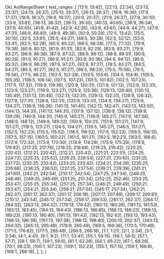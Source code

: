 Ok(
    AstRangeSheet {
        text_ranges: [
            [13:9, 13:42),
            [22:13, 22:34),
            [23:13, 23:37),
            [24:13, 24:37),
            [25:13, 25:37),
            [26:13, 26:37),
            [16:9, 16:36),
            [17:9, 17:37),
            [18:9, 18:37),
            [19:9, 19:37),
            [20:9, 20:37),
            [21:9, 26:37),
            [27:9, 30:10),
            [33:9, 33:81),
            [38:13, 38:32),
            [39:13, 39:30),
            [40:13, 40:65),
            [36:9, 36:34),
            [37:9, 40:65),
            [41:9, 41:42),
            [42:9, 42:26),
            [43:9, 43:61),
            [44:9, 44:27),
            [47:9, 47:31),
            [48:9, 48:40),
            [49:9, 49:36),
            [50:9, 50:28),
            [12:5, 13:42),
            [15:5, 30:10),
            [32:5, 33:81),
            [35:5, 44:27),
            [46:5, 50:28),
            [52:5, 52:12),
            [53:9, 53:41),
            [62:5, 62:28),
            [65:5, 65:22),
            [68:5, 68:28),
            [77:5, 77:32),
            [79:9, 79:36),
            [80:9, 80:12),
            [81:9, 81:31),
            [82:9, 82:29),
            [83:9, 83:27),
            [79:9, 83:27),
            [86:9, 86:36),
            [87:9, 87:32),
            [88:9, 88:12),
            [89:9, 89:31),
            [90:9, 90:28),
            [91:9, 91:27),
            [86:9, 91:27),
            [93:9, 93:36),
            [94:9, 94:12),
            [95:9, 95:32),
            [96:9, 96:29),
            [97:9, 97:27),
            [93:9, 97:27),
            [78:5, 83:27),
            [84:5, 84:27),
            [85:5, 91:27),
            [92:5, 97:27),
            [98:5, 98:23),
            [75:5, 75:56),
            [76:5, 76:56),
            [77:5, 98:23),
            [102:5, 102:28),
            [103:5, 103:8),
            [104:5, 104:8),
            [105:5, 105:35),
            [106:5, 106:14),
            [107:5, 107:23),
            [101:5, 101:82),
            [102:5, 107:23),
            [117:5, 117:32),
            [119:9, 119:36),
            [120:9, 120:31),
            [121:9, 121:12),
            [122:9, 122:31),
            [123:9, 123:27),
            [119:9, 123:27),
            [125:9, 125:36),
            [129:13, 129:40),
            [130:13, 130:49),
            [131:13, 131:48),
            [132:13, 132:31),
            [129:13, 132:31),
            [126:9, 126:32),
            [127:9, 127:31),
            [128:9, 132:31),
            [133:9, 133:31),
            [134:9, 134:27),
            [125:9, 134:27),
            [136:9, 136:36),
            [141:13, 141:40),
            [142:13, 142:47),
            [143:13, 143:50),
            [144:13, 144:31),
            [141:13, 144:31),
            [137:9, 137:12),
            [138:9, 138:12),
            [139:9, 139:29),
            [140:9, 144:31),
            [145:9, 145:27),
            [136:9, 145:27),
            [147:9, 147:36),
            [148:9, 148:12),
            [149:9, 149:32),
            [150:9, 150:31),
            [151:9, 151:27),
            [147:9, 151:27),
            [118:5, 123:27),
            [124:5, 134:27),
            [135:5, 145:27),
            [146:5, 151:27),
            [152:5, 152:23),
            [115:5, 115:52),
            [116:5, 116:52),
            [117:5, 152:23),
            [156:5, 156:15),
            [157:5, 157:15),
            [160:5, 160:22),
            [161:5, 161:21),
            [162:5, 162:21),
            [163:5, 166:6),
            [172:9, 172:32),
            [173:9, 173:30),
            [174:9, 174:29),
            [175:9, 175:29),
            [176:9, 176:82),
            [217:25, 217:76),
            [218:25, 218:68),
            [219:25, 219:42),
            [220:25, 220:42),
            [212:21, 220:42),
            [212:21, 220:42),
            [221:21, 223:51),
            [224:25, 224:72),
            [225:25, 225:52),
            [226:25, 226:54),
            [227:21, 230:50),
            [231:25, 231:72),
            [232:25, 232:42),
            [233:25, 233:42),
            [234:21, 234:26),
            [235:25, 235:68),
            [236:25, 236:52),
            [237:25, 237:54),
            [239:21, 239:39),
            [241:21, 241:60),
            [242:21, 242:54),
            [210:17, 242:54),
            [247:25, 247:34),
            [248:25, 248:46),
            [249:25, 249:49),
            [251:25, 251:34),
            [252:25, 252:46),
            [253:25, 253:47),
            [255:25, 255:34),
            [257:25, 257:34),
            [246:21, 249:49),
            [250:21, 253:47),
            [254:21, 255:34),
            [256:21, 257:34),
            [245:17, 257:34),
            [262:21, 262:37),
            [261:17, 262:37),
            [201:17, 206:18),
            [207:17, 207:89),
            [209:17, 209:81),
            [210:17, 242:54),
            [245:17, 257:34),
            [259:17, 259:53),
            [261:17, 262:37),
            [264:17, 264:32),
            [263:13, 264:32),
            [179:13, 179:42),
            [180:13, 180:26),
            [181:13, 181:53),
            [183:13, 183:45),
            [184:13, 184:43),
            [186:13, 186:85),
            [188:13, 188:23),
            [189:13, 189:23),
            [190:13, 190:40),
            [191:13, 191:43),
            [192:13, 192:43),
            [193:13, 193:43),
            [196:13, 196:38),
            [197:13, 197:38),
            [198:13, 198:40),
            [200:13, 262:37),
            [263:13, 264:32),
            [265:13, 265:49),
            [178:9, 265:49),
            [169:5, 169:36),
            [170:5, 170:49),
            [171:5, 176:82),
            [177:5, 265:49),
            [266:5, 266:18),
            [1:1, 1:21),
            [2:1, 2:34),
            [3:1, 3:34),
            [4:1, 4:41),
            [6:1, 9:2),
            [11:1, 53:41),
            [55:1, 55:15),
            [56:1, 56:5),
            [57:1, 57:7),
            [58:1, 58:7),
            [59:1, 59:8),
            [61:1, 62:28),
            [64:1, 65:22),
            [67:1, 68:28),
            [70:1, 98:23),
            [100:1, 107:23),
            [109:1, 152:23),
            [155:1, 157:15),
            [159:1, 166:6),
            [168:1, 266:18),
        ],
    },
)